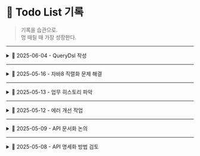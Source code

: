 # 📝 Todo List 기록

> 기록을 습관으로.  
> 멍 때릴 때 가장 성장한다.


---

<details>
<summary>📅 2025-06-04 - QueryDsl 작성 </summary>

###  오늘 한 일
- [x] 요구사항 분석
- [X] 추출 가능한 데이터 여부 검토 
- [x] SQL 작성 / 최적화
- [x] QueryDSL 작성

### 📝 메모
- 요구사항이 현재 개발 가능한지 검토하여, 업무에 착수한다.
- SQL에서 최적화 이후 QueryDSL에서 다시 최적화한다.

### 첨부파일 
- 쿼리 작성 : https://github.com/jaeweon/TODO-List/blob/master/java/queryDSL/Optimization.java
- 쿼리 리펙토링 : https://github.com/jaeweon/TODO-List/blob/master/java/queryDSL/Optimization-Refacorting.java

</details>

---

<details>
<summary>📅 2025-05-16 - 자바8 직렬화 문제 해결 </summary>

###  오늘 한 일
- [x] 테스트 시, LocalDateTime 직렬화 Gson Config 설정
- [x] 기존 구현된 API 테스트 코그 작성

### 📝 메모
- Gson 인스턴스를 직접 생성하지 않으면, Spring은 기본 Gson 인스턴스를 사용함
- Gson 인스턴스를 명시적으로 @Bean으로 등록하면, Spring은 이를 감지해 GsonHttpMessageConverter에 자동으로 주입함

</details>

---

<details>
<summary>📅 2025-05-13 - 업무 히스토리 파악 </summary>

###  오늘 한 일
- [x] TDD 가이드라인 초안 작성
- [x] 우선 순위 업무 팔로우 업

### 📝 메모
- 통합 테스트 <> 단위 테스트 수정 사항 정리
- 

</details>

---

<details>
<summary>📅 2025-05-12 - 에러 개선 작업 </summary>

###  오늘 한 일
- [x] 엑셀 다운로드 오류 개선
- [x] TDD 가이드라인 작성 논의

### 📝 메모
- 집계 쿼리 수정
- Join절에 둔 테이블을 mother 테이블로 집계

</details>

---

<details>
<summary>📅 2025-05-09 - API 문서화 논의</summary>

###  오늘 한 일
- [x] API 문서화 회의 참석
- [x] API 명세서 자동화를 위한 CI/CD 트리거 설정
- [x] 테스트 코드 자동화 도구 분석 및 보고서 작성

### 📝 메모
- `REST Docs + OpenAPI + Swagger UI` 방식으로 문서화하기로 결정하였으나, 테스트 코드 작성 부담이 있다는 의견이 나옴
- 테스트 코드 자동화를 위한 도구로 `Reflection`, `Fixture Monkey` 등이 언급됨

</details>

---

<details>
<summary>📅 2025-05-08 - API 명세화 방법 검토</summary>

###  오늘 한 일
- [x] `REST Docs + OpenAPI + Swagger UI` 조합 검토
- [x] Swagger 단독 문서화 방식 검토
- [x] 두 방식 모두 구현 (브랜치: `feature/api_docs`)
- [x] 방식 비교 보고서 작성

### 📝 메모
- 테스트 결과 생성되는 `resource` 파일을 OpenAPI Spec으로 변환하려 했으나, Java 8 호환 가능한 라이브러리를 찾지 못함
- 상위 버전을 포크하여 커스텀 작업으로 구현했으며, 추후 배포를 위해 로컬 라이브러리를 저장소(Nexus 등)로 옮기는 추가 작업이 필요
- 이후 Java 8 호환 버전이 존재했음을 확인함
- 관련 내용 정리: [API 문서 자동화 전략 정리 블로그 글](https://your-blog-url.com/docs/api-doc-strategy)


</details>
